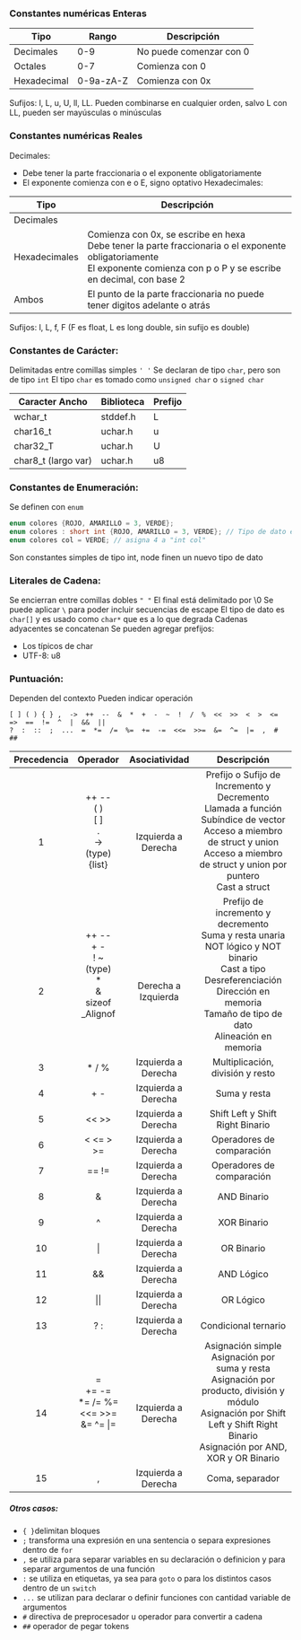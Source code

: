 ### Constantes numéricas Enteras

| Tipo        | Rango     | Descripción             |
| ----------- | --------- | ----------------------- |
| Decimales   | 0-9       | No puede comenzar con 0 |
| Octales     | 0-7       | Comienza con 0          |
| Hexadecimal | 0-9a-zA-Z | Comienza con 0x         |
Sufijos: l, L, u, U, ll, LL. Pueden combinarse en cualquier orden, salvo L con LL, pueden ser mayúsculas o minúsculas

### Constantes numéricas Reales
Decimales:
- Debe tener la parte fraccionaria o el exponente obligatoriamente
 - El exponente comienza con e o E, signo optativo
 Hexadecimales:
 

| Tipo          | Descripción                                                                                                                                                                    |
| ------------- | ------------------------------------------------------------------------------------------------------------------------------------------------------------------------------ |
| Decimales     | <br>                                                                                                                                                                           |
| Hexadecimales | Comienza con 0x, se escribe en hexa<br>Debe tener la parte fraccionaria o el exponente obligatoriamente<br>El exponente comienza con p o P y se escribe en decimal, con base 2 |
| Ambos         | El punto de la parte fraccionaria no puede tener digitos adelante o atrás                                                                                                      |
Sufijos: l, L, f, F (F es float, L es long double, sin sufijo es double)

### Constantes de Carácter:
Delimitadas entre comillas simples `' '`
Se declaran de tipo `char`, pero son de tipo `int`
El tipo `char` es tomado como `unsigned char` o `signed char` 

| Caracter Ancho      | Biblioteca | Prefijo |
| ------------------- | ---------- | ------- |
| wchar_t             | stddef.h   | L       |
| char16_t            | uchar.h    | u       |
| char32_T            | uchar.h    | U       |
| char8_t (largo var) | uchar.h    | u8      |

### Constantes de Enumeración:
Se definen con `enum`
```c
enum colores {ROJO, AMARILLO = 3, VERDE};
enum colores : short int {ROJO, AMARILLO = 3, VERDE}; // Tipo de dato explicito en C23
enum colores col = VERDE; // asigna 4 a "int col"
```
Son constantes simples de tipo int, node finen un nuevo tipo de dato

### Literales de Cadena:
Se encierran entre comillas dobles `" "`
El final está delimitado por  \\0
Se puede aplicar `\` para poder incluir secuencias de escape
El tipo de dato es `char[]` y es usado como `char*` que es a lo que degrada
Cadenas adyacentes se concatenan
Se pueden agregar prefijos:
- Los típicos de char
- UTF-8: u8

### Puntuación:
Dependen del contexto
Pueden indicar operación
```  
[ ] ( ) { } ,  ->  ++  --  &  *  +  -  ~  !  /  %  <<  >>  <  >  <=  =>  ==  !=  ^  |  &&  ||
?  :  ::  ;  ...  =  *=  /=  %=  +=  -=  <<=  >>=  &=  ^=  |=  ,  #  ##
```

|  Precedencia  |                              Operador                              |          Asociatividad          |                                                                                             Descripción                                                                                              |
| :-----------: | :----------------------------------------------------------------: | :-----------------------------: | :--------------------------------------------------------------------------------------------------------------------------------------------------------------------------------------------------: |
|   <br><br>1   |          ++  --<br>( )<br>\[ ]<br>.<br>-><br>(type){list}          |   <br><br>Izquierda a Derecha   |   Prefijo o Sufijo de Incremento y Decremento<br>Llamada a función<br>Subíndice de vector<br>Acceso a miembro de struct y union<br>Acceso a miembro de struct y union por puntero<br>Cast a struct   |
| <br><br><br>2 | ++  --<br>+  -<br>!  ~<br>(type)<br>\*<br>&<br>sizeof<br>\_Alignof | <br><br><br>Derecha a Izquierda | Prefijo de incremento y decremento<br>Suma y resta unaria<br>NOT lógico y NOT binario<br>Cast a tipo<br>Desreferenciación<br>Dirección en memoria<br>Tamaño de tipo de dato<br>Alineación en memoria |
|       3       |                              *  /  %                               |       Izquierda a Derecha       |                                                                                   Multiplicación, división y resto                                                                                   |
|       4       |                                +  -                                |       Izquierda a Derecha       |                                                                                             Suma y resta                                                                                             |
|       5       |                               <<  >>                               |       Izquierda a Derecha       |                                                                                   Shift Left y Shift Right Binario                                                                                   |
|       6       |                            <  <=  >  >=                            |       Izquierda a Derecha       |                                                                                      Operadores de comparación                                                                                       |
|       7       |                               ==  !=                               |       Izquierda a Derecha       |                                                                                      Operadores de comparación                                                                                       |
|       8       |                                 &                                  |       Izquierda a Derecha       |                                                                                             AND Binario                                                                                              |
|       9       |                                 ^                                  |       Izquierda a Derecha       |                                                                                             XOR Binario                                                                                              |
|      10       |                                 \|                                 |       Izquierda a Derecha       |                                                                                              OR Binario                                                                                              |
|      11       |                                 &&                                 |       Izquierda a Derecha       |                                                                                              AND Lógico                                                                                              |
|      12       |                                \|\|                                |       Izquierda a Derecha       |                                                                                              OR Lógico                                                                                               |
|      13       |                                ?  :                                |       Izquierda a Derecha       |                                                                                         Condicional ternario                                                                                         |
|  <br><br>14   |        =<br>+=  -=<br>*=  /=  %=<br><<=  >>=<br>&= ^=  \|=         |   <br><br>Izquierda a Derecha   |      Asignación simple<br>Asignación por suma y resta<br>Asignación por producto, división y módulo<br>Asignación por Shift Left y Shift Right Binario<br>Asignación por AND, XOR y OR Binario       |
|      15       |                                 ,                                  |       Izquierda a Derecha       |                                                                                           Coma, separador                                                                                            |
##### Otros casos:
- `{ }`delimitan bloques
- `;` transforma una expresión en una sentencia o separa expresiones dentro de `for`
- `,` se utiliza para separar variables en su declaración o definicion y para separar argumentos de una función
- `:` se utiliza en etiquetas, ya sea para `goto` o para los distintos casos dentro de un `switch`
- `...` se utilizan para declarar o definir funciones con cantidad variable de argumentos
- `#` directiva de preprocesador u operador para convertir a cadena
- `##` operador de pegar tokens

